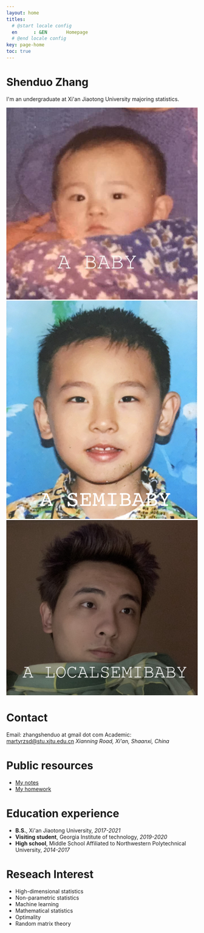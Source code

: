 ```yaml
---
layout: home
titles:
  # @start locale config
  en      : &EN       Homepage
  # @end locale config
key: page-home
toc: true
---
```


# Shenduo Zhang

I'm an undergraduate at Xi'an Jiaotong University majoring statistics. 

<img class="image image--lg" src="/me.jpeg"/>
<img class="image image--lg" src="/me1.png"/>
<img class="image image--lg" src="/me2.jpg"/>


# Contact

Email: zhangshenduo at gmail dot com
Academic: martyrzsd@stu.xjtu.edu.cn
*Xianning Road, Xi'an, Shaanxi, China*

# Public resources

- [My notes](/courses.md)
- [My homework](/hw.md)

# Education experience

- **B.S.**, Xi'an Jiaotong University, *2017-2021* 
- **Visiting student**, Georgia Institute of technology, *2019-2020*
- **High school**, Middle School Affiliated to Northwestern Polytechnical University, *2014-2017*

# Reseach Interest

- High-dimensional statistics
- Non-parametric statistics
- Machine learning
- Mathematical statistics
- Optimality
- Random matrix theory